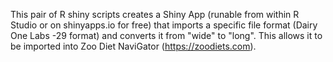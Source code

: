 This pair of R shiny scripts creates a Shiny App (runable from within R Studio or on shinyapps.io for free) that imports a specific file format (Dairy One Labs -29 format) and converts it from "wide" to "long". This allows it to be imported into Zoo Diet NaviGator (https://zoodiets.com).
